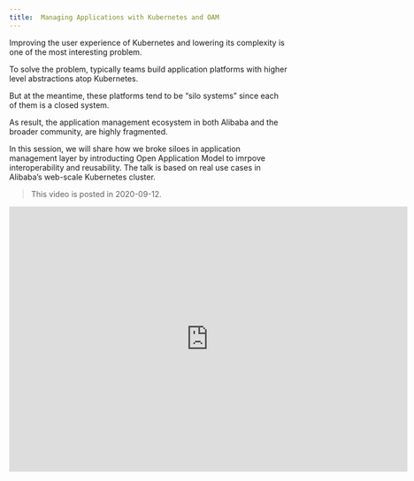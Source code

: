 ```yaml
---
title:  Managing Applications with Kubernetes and OAM 
---
```


Improving the user experience of Kubernetes and lowering its complexity is one of the most interesting problem.

To solve the problem, typically teams build application platforms with higher level abstractions atop Kubernetes.

But at the meantime, these platforms tend to be “silo systems” since each of them is a closed system.

As result, the application management ecosystem in both Alibaba and the broader community, are highly fragmented.

In this session, we will share how we broke siloes in application management layer by introducting Open Application Model to imrpove interoperability and reusability. The talk is based on real use cases in Alibaba’s web-scale Kubernetes cluster. 

> This video is posted in 2020-09-12.

<iframe width="720" height="480" src="https://www.youtube.com/embed/9TY40gHTnaw" title="YouTube video player" frameborder="0" allow="accelerometer; autoplay; clipboard-write; encrypted-media; gyroscope; picture-in-picture" allowfullscreen></iframe>
